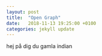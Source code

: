 ```yaml
---
layout: post
title:  "Open Graph"
date:   2018-11-13 19:25:00 +0100
categories: jekyll update
---
```



hej på dig du gamla indian